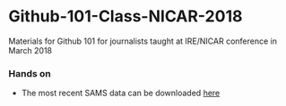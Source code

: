 # Github-101-Class-NICAR-2018
Materials for Github 101 for journalists taught at IRE/NICAR conference in March 2018

### Hands on

* The most recent SAMS data can be downloaded [here](https://catalog.data.gov/dataset/system-for-award-management-sam-exclusions-extract-data-package) 
